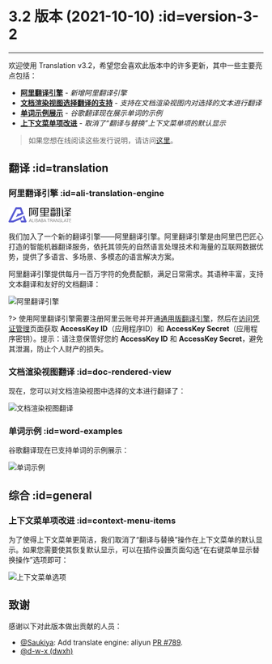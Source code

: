 # 3.2 版本 (2021-10-10) :id=version-3-2

---

欢迎使用 Translation v3.2，希望您会喜欢此版本中的许多更新，其中一些主要亮点包括：

- [**阿里翻译引擎**](#ali-translation-engine) - _新增阿里翻译引擎_
- [**文档渲染视图选择翻译的支持**](#doc-rendered-view) - _支持在文档渲染视图内对选择的文本进行翻译_
- [**单词示例展示**](#word-examples) - _谷歌翻译现在展示单词的示例_
- [**上下文菜单项改进**](#context-menu-items) - _取消了“翻译与替换”上下文菜单项的默认显示_

> 如果您想在线阅读这些发行说明，请访问[这里](#/updates ':ignore :target=_blank')。


## 翻译 :id=translation
### 阿里翻译引擎 :id=ali-translation-engine

![阿里翻译引擎](/img/ali_translate_logo.png)

我们加入了一个新的翻译引擎——阿里翻译引擎。阿里翻译引擎是由阿里巴巴匠心打造的智能机器翻译服务，依托其领先的自然语言处理技术和海量的互联网数据优势，提供了多语言、多场景、多模态的语言解决方案。

阿里翻译引擎提供每月一百万字符的免费配额，满足日常需求。其语种丰富，支持文本翻译和友好的文档翻译：

![阿里翻译引擎](/updates/img/v3_2/ali_doc_translation.png)

?> 使用阿里翻译引擎需要注册阿里云账号并开通[通用版翻译引擎](https://www.aliyun.com/product/ai/base_alimt)，然后在[访问凭证管理](https://ram.console.aliyun.com/manage/ak)页面获取 **AccessKey ID**（应用程序ID）和 **AccessKey Secret**（应用程序密钥）。提示：请注意保管好您的 **AccessKey ID** 和 **AccessKey Secret**，避免其泄漏，防止个人财产的损失。

### 文档渲染视图翻译 :id=doc-rendered-view

现在，您可以对文档渲染视图中选择的文本进行翻译了：

![文档渲染视图翻译](/updates/img/v3_2/translate_selection.gif)

### 单词示例 :id=word-examples

谷歌翻译现在已支持单词的示例展示：

![单词示例](/updates/img/v3_2/examples.png)

## 综合 :id=general
### 上下文菜单项改进 :id=context-menu-items

为了使得上下文菜单更简洁，我们取消了“翻译与替换”操作在上下文菜单的默认显示。如果您需要使其恢复默认显示，可以在插件设置页面勾选“在右键菜单显示替换操作”选项即可：

![上下文菜单选项](/updates/img/v3_2/replacement_action_option.png)

## 致谢

感谢以下对此版本做出贡献的人员：

- [@Saukiya](https://github.com/Saukiya): Add translate engine: aliyun [PR #789](https://github.com/YiiGuxing/TranslationPlugin/pull/789).
- [@d-w-x (dwxh)](https://github.com/d-w-x)